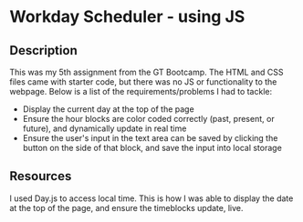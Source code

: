 # Workday Scheduler - using JS

## Description

This was my 5th assignment from the GT Bootcamp. The HTML and CSS files came with starter code, but there was no JS or functionality to the webpage. Below is a list of the requirements/problems I had to tackle:

* Display the current day at the top of the page
* Ensure the hour blocks are color coded correctly (past, present, or future), and dynamically update in real time
* Ensure the user's input in the text area can be saved by clicking the button on the side of that block, and save the input into local storage

## Resources
I used Day.js to access local time. This is how I was able to display the date at the top of the page, and ensure the timeblocks update, live. 